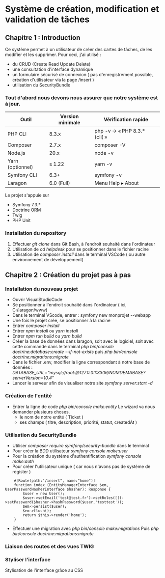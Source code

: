 # Système de création, modification et validation de tâches 

## Chapitre 1 : Introduction
Ce système permet à un utilisateur de créer des cartes de tâches, de les modifier et les supprimer. 
Pour ceci, j'ai utilisé : 
- du CRUD (Create Read Update Delete)
- une consultation d'interface dynamique
- un formulaire sécurisé de connexion ( pas d'enregistrement possible, création d'utilisateur via la page /insert )
- utilisation du SecurityBundle 

### Tout d'abord nous devons nous assurer que notre système est à jour.

| Outil  | Version minimale | Vérification rapide |
| ------------- | ------------- | ------------- |
| PHP CLI  | 8.3.x  | php -v → « PHP 8.3.* (cli) »  |
| Composer  | 2.7.x  | composer -V  |
| Node.js  | 20.x  | node -v  |
| Yarn (optionnel)  | ≥ 1.22  | yarn -v  |
| Symfony CLI  | 6.3+  | symfony -v  |
| Laragon  | 6.0 (Full)  | Menu Help ▸ About  |

Le projet s'appuie sur 
- Symfony 7.3.*
- Doctrine ORM
- Twig
- PHP Unit

### Installation du repository
1. Effectuer _git clone_ dans Git Bash, à l'endroit souhaité dans l'ordinateur 
2. Utilisation de _cd helpdesk_ pour se positionner dans le fichier racine
3. Utilisation de _composer install_ dans le terminal VSCode ( ou autre environnement de développement)


## Chapitre 2 : Création du projet pas à pas

### Installation du nouveau projet
- Ouvrir VisualStudioCode
- Se positionner à l'endroit souhaité dans l'ordinateur ( ici, C:/laragon/www)
- Dans le terminal VScode, entrer : symfony new monprojet --webapp
- Une fois le projet crée, se positionner à la racine
- Entrer _composer install_
- Entrer _npm install_ ou _yarn install_
- Entrer _npm run build_ ou _yarn build_
- Créer la base de données dans laragon, soit avec le logiciel, soit avec cette commande dans le terminal _php bin/console doctrine:database:create --if-not-exists_ puis _php bin/console doctrine:migrations:migrate_
- Dans le fichier .env, modifier la ligne correspondant à notre base de données : _DATABASE_URL="mysql://root:@127.0.0.1:3306/NOMDEMABASE?serverVersion=10.4"_
- Lancer le serveur afin de visualiser notre site _symfony server:start -d_


### Création de l'entité
- Entrer la ligne de code _php bin/console make:entity_
Le wizard va nous demander plusieurs choses.
  - le nom de notre entité ( Ticket )
  - ses champs ( titre, description, priorité, statut, createdAt )

### Utilisation du SecurityBundle 
- Utiliser _composer require symfony/security-bundle_ dans le terminal
- Pour créer la BDD utilisateur _symfony console make:user_
- Pour la création du système d'authentification _symfony console make:auth_
- Pour créer l'utilisateur unique ( car nous n'avons pas de système de register )

```
    #[Route(path:"/insert", name:"home")]
    function index (EntityManagerInterface $em, UserPasswordHasherInterface $hasher): Response {
        $user = new User();
        $user->setEmail('test@test.fr')->setRoles([])->setPassword($hasher->hashPassword($user,'testtest'));
        $em->persist($user);
        $em->flush();
        return $this->render('home');
    }
```

- Effectuer une migration avec _php bin/console make:migrations_
Puis _php bin/console doctrine:migrations:migrate_

### Liaison des routes et des vues TWIG

### Styliser l'interface
Stylisation de l'interface grâce au CSS





















